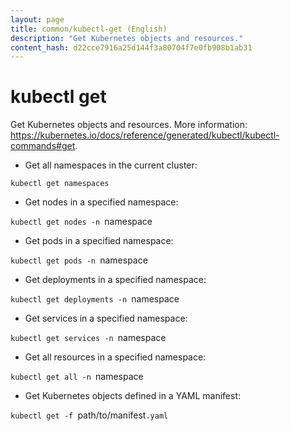 ```yaml
---
layout: page
title: common/kubectl-get (English)
description: "Get Kubernetes objects and resources."
content_hash: d22cce7916a25d144f3a80704f7e0fb908b1ab31
---
```

# kubectl get

Get Kubernetes objects and resources.
More information: <https://kubernetes.io/docs/reference/generated/kubectl/kubectl-commands#get>.

- Get all namespaces in the current cluster:

`kubectl get namespaces`

- Get nodes in a specified namespace:

`kubectl get nodes -n `<span class="tldr-var badge badge-pill bg-dark-lm bg-white-dm text-white-lm text-dark-dm font-weight-bold">namespace</span>

- Get pods in a specified namespace:

`kubectl get pods -n `<span class="tldr-var badge badge-pill bg-dark-lm bg-white-dm text-white-lm text-dark-dm font-weight-bold">namespace</span>

- Get deployments in a specified namespace:

`kubectl get deployments -n `<span class="tldr-var badge badge-pill bg-dark-lm bg-white-dm text-white-lm text-dark-dm font-weight-bold">namespace</span>

- Get services in a specified namespace:

`kubectl get services -n `<span class="tldr-var badge badge-pill bg-dark-lm bg-white-dm text-white-lm text-dark-dm font-weight-bold">namespace</span>

- Get all resources in a specified namespace:

`kubectl get all -n `<span class="tldr-var badge badge-pill bg-dark-lm bg-white-dm text-white-lm text-dark-dm font-weight-bold">namespace</span>

- Get Kubernetes objects defined in a YAML manifest:

`kubectl get -f `<span class="tldr-var badge badge-pill bg-dark-lm bg-white-dm text-white-lm text-dark-dm font-weight-bold">path/to/manifest</span>`.yaml`
